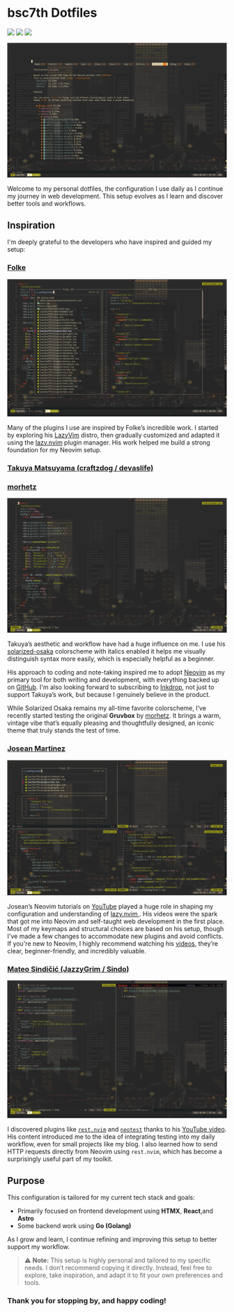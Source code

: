 # bsc7th Dotfiles

<a href="https://dotfyle.com/bsc7th/dotfiles-nvim"><img src="https://dotfyle.com/bsc7th/dotfiles-nvim/badges/plugins?style=flat" /></a>
<a href="https://dotfyle.com/bsc7th/dotfiles-nvim"><img src="https://dotfyle.com/bsc7th/dotfiles-nvim/badges/leaderkey?style=flat" /></a>
<a href="https://dotfyle.com/bsc7th/dotfiles-nvim"><img src="https://dotfyle.com/bsc7th/dotfiles-nvim/badges/plugin-manager?style=flat" /></a>

![Neovim Performace](assets/nvim-perf.jpeg)

Welcome to my personal dotfiles, the configuration I use daily as I continue my journey in web development. This setup evolves as I learn and discover better tools and workflows.

## Inspiration

I'm deeply grateful to the developers who have inspired and guided my setup:

### [Folke](https://github.com/folke)

![Neovim Plugins](assets/fzf.jpeg)

Many of the plugins I use are inspired by Folke’s incredible work. I started by exploring his [LazyVim](https://www.lazyvim.org/) distro, then gradually customized and adapted it using the [lazy.nvim](https://lazy.folke.io/) plugin manager. His work helped me build a strong foundation for my Neovim setup.

### [Takuya Matsuyama (craftzdog / devaslife)](https://github.com/craftzdog)

### [morhetz](https://github.com/morhetz/gruvbox)

![Gruvbox Original](assets/gruvbox-colorscheme.jpeg)

Takuya’s aesthetic and workflow have had a huge influence on me. I use his [solarized-osaka](https://github.com/craftzdog/solarized-osaka.nvim) colorscheme with italics enabled it helps me visually distinguish syntax more easily, which is especially helpful as a beginner.

His approach to coding and note-taking inspired me to adopt [Neovim](https://neovim.io/) as my primary tool for both writing and development, with everything backed up on [GitHub](https://github.com/). I'm also looking forward to subscribing to [Inkdrop](https://www.inkdrop.app/), not just to support Takuya’s work, but because I genuinely believe in the product.

While Solarized Osaka remains my all-time favorite colorscheme, I’ve recently started testing the original **Gruvbox** by [morhetz](https://github.com/morhetz/gruvbox). It brings a warm, vintage vibe that’s equally pleasing and thoughtfully designed, an iconic theme that truly stands the test of time.

### [Josean Martinez](https://github.com/josean-dev)

![tmux](assets/tmux-sc.jpeg)

Josean’s Neovim tutorials on [YouTube](https://www.youtube.com/watch?v=6pAG3BHurdM) played a huge role in shaping my configuration and understanding of [ lazy.nvim ](https://lazy.folke.io/). His videos were the spark that got me into Neovim and self-taught web development in the first place.
Most of my keymaps and structural choices are based on his setup, though I've made a few changes to accommodate new plugins and avoid conflicts.  
If you're new to Neovim, I highly recommend watching his [videos](https://www.youtube.com/watch?v=6pAG3BHurdM), they’re clear, beginner-friendly, and incredibly valuable.

### [Mateo Sindičić (JazzyGrim / Sindo)](https://github.com/JazzyGrim/dotfiles/)

![rest.nvim](assets/rest.jpeg)

I discovered plugins like [`rest.nvim`](https://github.com/rest-nvim/rest.nvim) and [`neotest`](https://github.com/nvim-neotest/neotest) thanks to his [YouTube video](https://www.youtube.com/watch?v=V070Zmvx9AM).  
His content introduced me to the idea of integrating testing into my daily workflow, even for small projects like my blog. I also learned how to send HTTP requests directly from Neovim using `rest.nvim`, which has become a surprisingly useful part of my toolkit.

## Purpose

This configuration is tailored for my current tech stack and goals:

- Primarily focused on frontend development using **HTMX**, **React**,and **Astro**
- Some backend work using **Go (Golang)**

As I grow and learn, I continue refining and improving this setup to better support my workflow.

> ⚠️ **Note:** This setup is highly personal and tailored to my specific needs. I don’t recommend copying it directly. Instead, feel free to explore, take inspiration, and adapt it to fit your own preferences and tools.

### Thank you for stopping by, and happy coding!

